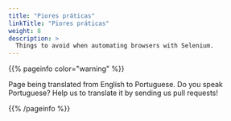 ```yaml
---
title: "Piores práticas"
linkTitle: "Piores práticas"
weight: 8
description: >
  Things to avoid when automating browsers with Selenium.
---
```


{{% pageinfo color="warning" %}}
<p class="lead">
   <i class="fas fa-language display-4"></i> 
   Page being translated from 
   English to Portuguese. Do you speak Portuguese? Help us to translate
   it by sending us pull requests!
</p>
{{% /pageinfo %}}

